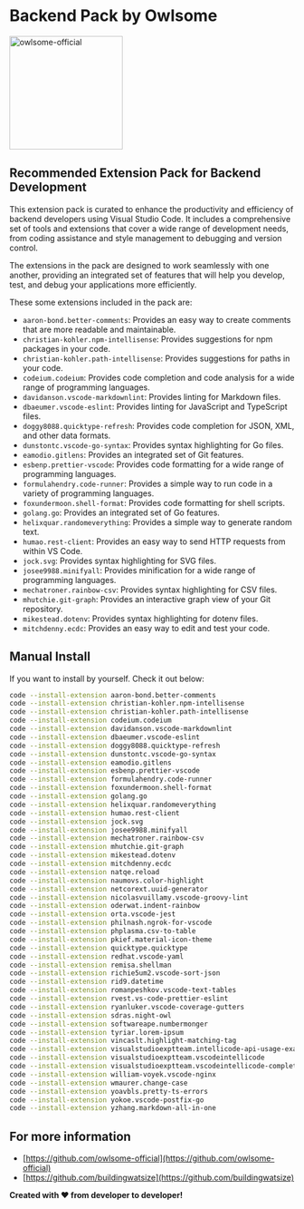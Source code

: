 # Backend Pack by Owlsome

<img src="https://avatars.githubusercontent.com/u/181328819?s=400&u=60efd5773dbbe1458f8f9b11f2680cc560243fb3&v=4" alt="owlsome-official" height="200" />

## Recommended Extension Pack for Backend Development

This extension pack is curated to enhance the productivity and efficiency of backend developers using Visual Studio Code. It includes a comprehensive set of tools and extensions that cover a wide range of development needs, from coding assistance and style management to debugging and version control.

The extensions in the pack are designed to work seamlessly with one another, providing an integrated set of features that will help you develop, test, and debug your applications more efficiently.

These some extensions included in the pack are:

* `aaron-bond.better-comments`: Provides an easy way to create comments that are more readable and maintainable.
* `christian-kohler.npm-intellisense`: Provides suggestions for npm packages in your code.
* `christian-kohler.path-intellisense`: Provides suggestions for paths in your code.
* `codeium.codeium`: Provides code completion and code analysis for a wide range of programming languages.
* `davidanson.vscode-markdownlint`: Provides linting for Markdown files.
* `dbaeumer.vscode-eslint`: Provides linting for JavaScript and TypeScript files.
* `doggy8088.quicktype-refresh`: Provides code completion for JSON, XML, and other data formats.
* `dunstontc.vscode-go-syntax`: Provides syntax highlighting for Go files.
* `eamodio.gitlens`: Provides an integrated set of Git features.
* `esbenp.prettier-vscode`: Provides code formatting for a wide range of programming languages.
* `formulahendry.code-runner`: Provides a simple way to run code in a variety of programming languages.
* `foxundermoon.shell-format`: Provides code formatting for shell scripts.
* `golang.go`: Provides an integrated set of Go features.
* `helixquar.randomeverything`: Provides a simple way to generate random text.
* `humao.rest-client`: Provides an easy way to send HTTP requests from within VS Code.
* `jock.svg`: Provides syntax highlighting for SVG files.
* `josee9988.minifyall`: Provides minification for a wide range of programming languages.
* `mechatroner.rainbow-csv`: Provides syntax highlighting for CSV files.
* `mhutchie.git-graph`: Provides an interactive graph view of your Git repository.
* `mikestead.dotenv`: Provides syntax highlighting for dotenv files.
* `mitchdenny.ecdc`: Provides an easy way to edit and test your code.

## Manual Install

If you want to install by yourself. Check it out below:

```bash
code --install-extension aaron-bond.better-comments
code --install-extension christian-kohler.npm-intellisense
code --install-extension christian-kohler.path-intellisense
code --install-extension codeium.codeium
code --install-extension davidanson.vscode-markdownlint
code --install-extension dbaeumer.vscode-eslint
code --install-extension doggy8088.quicktype-refresh
code --install-extension dunstontc.vscode-go-syntax
code --install-extension eamodio.gitlens
code --install-extension esbenp.prettier-vscode
code --install-extension formulahendry.code-runner
code --install-extension foxundermoon.shell-format
code --install-extension golang.go
code --install-extension helixquar.randomeverything
code --install-extension humao.rest-client
code --install-extension jock.svg
code --install-extension josee9988.minifyall
code --install-extension mechatroner.rainbow-csv
code --install-extension mhutchie.git-graph
code --install-extension mikestead.dotenv
code --install-extension mitchdenny.ecdc
code --install-extension natqe.reload
code --install-extension naumovs.color-highlight
code --install-extension netcorext.uuid-generator
code --install-extension nicolasvuillamy.vscode-groovy-lint
code --install-extension oderwat.indent-rainbow
code --install-extension orta.vscode-jest
code --install-extension philnash.ngrok-for-vscode
code --install-extension phplasma.csv-to-table
code --install-extension pkief.material-icon-theme
code --install-extension quicktype.quicktype
code --install-extension redhat.vscode-yaml
code --install-extension remisa.shellman
code --install-extension richie5um2.vscode-sort-json
code --install-extension rid9.datetime
code --install-extension romanpeshkov.vscode-text-tables
code --install-extension rvest.vs-code-prettier-eslint
code --install-extension ryanluker.vscode-coverage-gutters
code --install-extension sdras.night-owl
code --install-extension softwareape.numbermonger
code --install-extension tyriar.lorem-ipsum
code --install-extension vincaslt.highlight-matching-tag
code --install-extension visualstudioexptteam.intellicode-api-usage-examples
code --install-extension visualstudioexptteam.vscodeintellicode
code --install-extension visualstudioexptteam.vscodeintellicode-completions
code --install-extension william-voyek.vscode-nginx
code --install-extension wmaurer.change-case
code --install-extension yoavbls.pretty-ts-errors
code --install-extension yokoe.vscode-postfix-go
code --install-extension yzhang.markdown-all-in-one
```

## For more information

* [https://github.com/owlsome-official](https://github.com/owlsome-official)
* [https://github.com/buildingwatsize](https://github.com/buildingwatsize)

**Created with ❤️ from developer to developer!**
